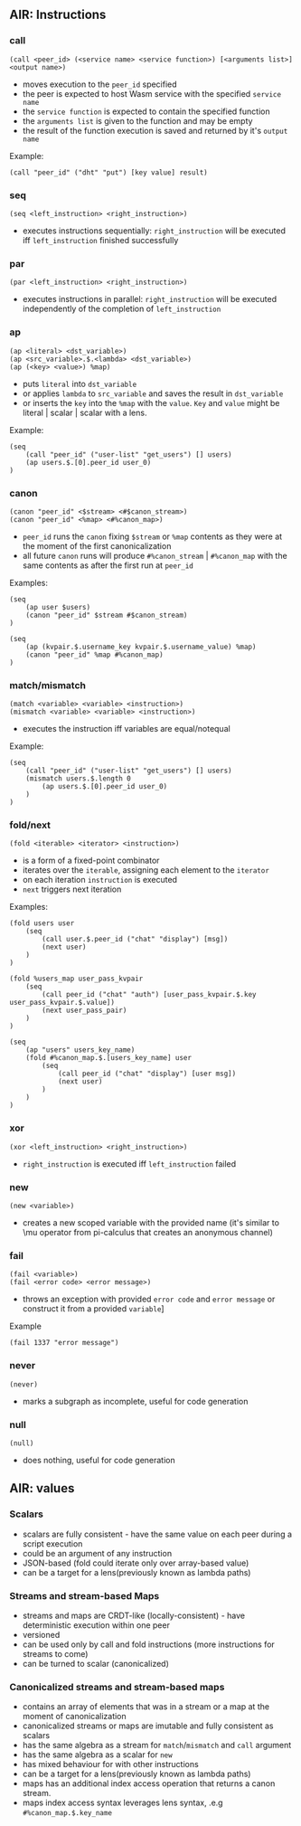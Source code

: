 ## AIR: Instructions

### call

```wasm
(call <peer_id> (<service name> <service function>) [<arguments list>] <output name>)
```

- moves execution to the `peer_id` specified
- the peer is expected to host Wasm service with the specified `service name`
- the `service function` is expected to contain the specified function
- the `arguments list` is given to the function and may be empty
- the result of the function execution is saved and returned by it's `output name`

Example:
```wasm
(call "peer_id" ("dht" "put") [key value] result)
```

### seq

```wasm
(seq <left_instruction> <right_instruction>)
```

- executes instructions sequentially: `right_instruction` will be executed iff  `left_instruction` finished successfully

### par

```wasm
(par <left_instruction> <right_instruction>)
```

- executes instructions in parallel: `right_instruction` will be executed independently of the completion of `left_instruction`

### ap

```wasm
(ap <literal> <dst_variable>)
(ap <src_variable>.$.<lambda> <dst_variable>)
(ap (<key> <value>) %map)
```

- puts `literal` into `dst_variable`
- or applies `lambda` to `src_variable` and saves the result in `dst_variable`
- or inserts the `key` into the `%map` with the `value`. `Key` and `value` might be literal | scalar | scalar with a lens.

Example:

```wasm
(seq
    (call "peer_id" ("user-list" "get_users") [] users)
    (ap users.$.[0].peer_id user_0)
)
```

### canon

```wasm
(canon "peer_id" <$stream> <#$canon_stream>)
(canon "peer_id" <%map> <#%canon_map>)
```

- `peer_id` runs the `canon` fixing `$stream` or `%map` contents as they were at the moment of the first canonicalization
- all future `canon` runs will produce `#%canon_stream` | `#%canon_map`  with the same contents as after the first run at `peer_id`

Examples:

```wasm
(seq
    (ap user $users)
    (canon "peer_id" $stream #$canon_stream)
)
```

```wasm
(seq
    (ap (kvpair.$.username_key kvpair.$.username_value) %map)
    (canon "peer_id" %map #%canon_map)
)
```

### match/mismatch

```wasm
(match <variable> <variable> <instruction>)
(mismatch <variable> <variable> <instruction>)
```

- executes the instruction iff variables are equal/notequal

Example:
```wasm
(seq
    (call "peer_id" ("user-list" "get_users") [] users)
    (mismatch users.$.length 0
        (ap users.$.[0].peer_id user_0)
    )
)
```

### fold/next

```wasm
(fold <iterable> <iterator> <instruction>)
```

- is a form of a fixed-point combinator
- iterates over the `iterable`, assigning each element to the `iterator`
- on each iteration `instruction` is executed
- `next` triggers next iteration

Examples:

```wasm
(fold users user
    (seq
        (call user.$.peer_id ("chat" "display") [msg])
        (next user)
    )
)
```

```wasm
(fold %users_map user_pass_kvpair
    (seq
        (call peer_id ("chat" "auth") [user_pass_kvpair.$.key user_pass_kvpair.$.value])
        (next user_pass_pair)
    )
)
```

```wasm
(seq
    (ap "users" users_key_name)
    (fold #%canon_map.$.[users_key_name] user
        (seq
            (call peer_id ("chat" "display") [user msg])
            (next user)
        )
    )
)
```

### xor

```wasm
(xor <left_instruction> <right_instruction>)
```

- `right_instruction` is executed iff `left_instruction` failed

### new

```wasm
(new <variable>)
```

- creates a new scoped variable with the provided name (it's similar to \mu operator from pi-calculus that creates an anonymous channel)

### fail

```wasm
(fail <variable>)
(fail <error code> <error message>)
```

- throws an exception with provided `error code` and `error message` or construct it from a provided `variable`]

Example
```wasm
(fail 1337 "error message")
```

### never

```wasm
(never)
```

- marks a subgraph as incomplete, useful for code generation

### null

```wasm
(null)
```

- does nothing, useful for code generation


## AIR: values

### Scalars

- scalars are fully consistent - have the same value on each peer during a script execution
- could be an argument of any instruction
- JSON-based (fold could iterate only over array-based value)
- can be a target for a lens(previously known as lambda paths)

### Streams and stream-based Maps

- streams and maps are CRDT-like (locally-consistent) - have deterministic execution within one peer
- versioned
- can be used only by call and fold instructions (more instructions for streams to come)
- can be turned to scalar (canonicalized)

### Canonicalized streams and stream-based maps

- contains an array of elements that was in a stream or a map at the moment of canonicalization
- canonicalized streams or maps are imutable and fully consistent as scalars
- has the same algebra as a stream for `match`/`mismatch` and `call` argument
- has the same algebra as a scalar for `new`
- has mixed behaviour for with other instructions
- can be a target for a lens(previously known as lambda paths)
- maps has an additional index access operation that returns a canon stream.
- maps index access syntax leverages lens syntax, .e.g `#%canon_map.$.key_name`